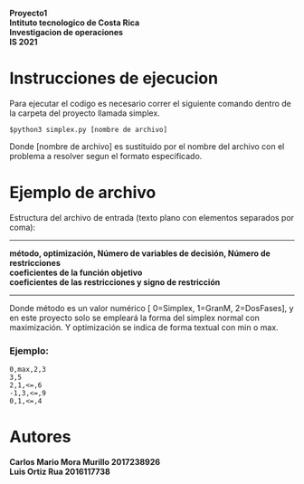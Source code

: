 **Proyecto1**\
**Intituto tecnologico de Costa Rica**\
**Investigacion de operaciones**\
**IS 2021**
# Instrucciones de ejecucion
Para ejecutar el codigo es necesario correr el siguiente comando dentro de la carpeta del proyecto llamada simplex.
~~~
$python3 simplex.py [nombre de archivo]
~~~

Donde [nombre de archivo] es sustituido por el nombre del archivo con el problema a resolver segun el formato especificado.

# Ejemplo de archivo

Estructura del archivo de entrada (texto plano con elementos separados por coma):
***
**método, optimización, Número de variables de decisión, Número de restricciones**\
**coeficientes de la función objetivo**\
**coeficientes de las restricciones y signo de restricción**
***
Donde método es un valor numérico [ 0=Simplex, 1=GranM, 2=DosFases], y en
este proyecto solo se empleará la forma del simplex normal con maximización.
Y optimización se indica de forma textual con min o max.
### Ejemplo:
~~~
0,max,2,3
3,5
2,1,<=,6
-1,3,<=,9
0,1,<=,4
~~~

# Autores

**Carlos Mario Mora Murillo 2017238926**\
**Luis Ortiz Rua 2016117738**

